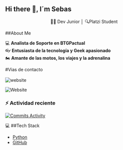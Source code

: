 ## Hi there 👋, I´m Sebas

<p align='center'> 👨‍💻 Dev Junior │ 🔍Platzi Student

##About Me

:computer: **Analista de Soporte en BTGPactual**<br>
:eyeglasses: **Entusiasta de la tecnología y Geek apasionado**<br>
:motorcycle: **Amante de las motos, los viajes y la adrenalina**<br>

#Vias de contacto <br><br>
![website](https://img.shields.io/badge/jagudelocastro19.com-up-green?style=for-the-badge)<br>

![Website](https://img.shields.io/website?url=https%3A%2F%2Fwww.linkedin.com%2Fin%2Fjohn-sebastian-agudelo-castro-2635b5141%2F)

### :zap: Actividad reciente

[![Commits Activity](https://img.shields.io/github/commit-activity/w/jagudelocastro19/jagudelocastro19)](https://github.com/jagudelocastro19/jagudelocastro19)

:computer: ##Tech Stack

- [Python](https://www.python.org/)
- [GitHub](https://github.com/)


<!--START_SECTION:activity-->

<!--END_SECTION:activity-->

<!--RECENT_ACTIVITY:last_update-->
<!--RECENT_ACTIVITY:last_update_end-->

